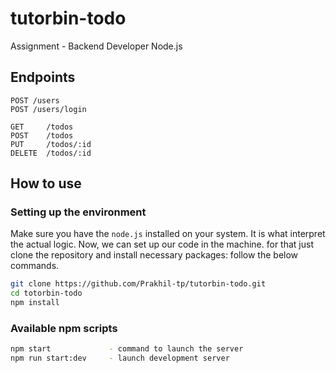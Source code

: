 # tutorbin-todo
Assignment - Backend Developer Node.js

## Endpoints

```http
POST /users
POST /users/login

GET     /todos
POST    /todos
PUT     /todos/:id
DELETE  /todos/:id
```

## How to use

### Setting up the environment

Make sure you have the `node.js` installed on your system. It is what interpret the actual logic.
Now, we can set up our code in the machine. for that just clone the repository and install necessary packages: follow the below commands.

``` sh
git clone https://github.com/Prakhil-tp/tutorbin-todo.git
cd totorbin-todo
npm install
```
### Available npm scripts

```sh
npm start             - command to launch the server
npm run start:dev     - launch development server
```

